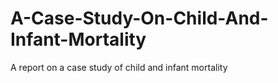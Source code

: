 # A-Case-Study-On-Child-And-Infant-Mortality
 A report on a case study  of child and infant mortality
